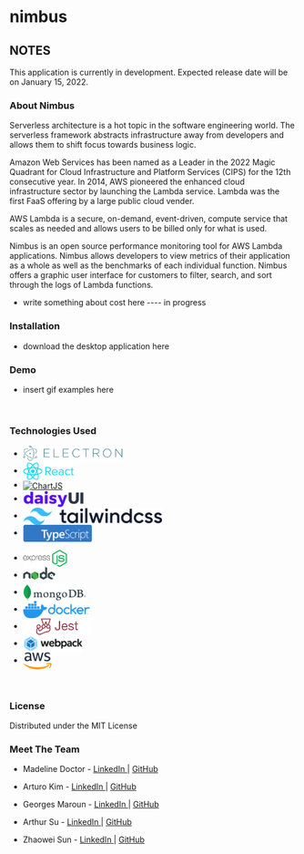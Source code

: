 # nimbus

## NOTES ########################

This application is currently in development. Expected release date will be on January 15, 2022.


### About Nimbus
Serverless architecture is a hot topic in the software engineering world. The serverless framework abstracts infrastructure away from developers and allows them to shift focus towards business logic. 

Amazon Web Services has been named as a Leader in the 2022 Magic Quadrant for Cloud Infrastructure and Platform Services (CIPS) for the 12th consecutive year. In 2014, AWS pioneered the enhanced cloud infrastructure sector by launching the Lambda service. Lambda was the first FaaS offering by a large public cloud vender. 

AWS Lambda is a secure, on-demand, event-driven, compute service that scales as needed and allows users to be billed only for what is used. 

Nimbus is an open source performance monitoring tool for AWS Lambda applications. Nimbus allows developers to view metrics of their application as a whole as well as the benchmarks of each individual function. Nimbus offers a graphic user interface for customers to filter, search, and sort through the logs of Lambda functions.  
* write something about cost here ---- in progress


### Installation
* download the desktop application here

### Demo
* insert gif examples here

​
### Technologies Used

<!-- FRONT END -->
- <a href="#"><img src="./assets/electron-logo-color.png" alt="Electron" title="Electron" align="center" height="30" /></a>
- <a href="#"><img src="./assets/react-logo-color.png" alt="React" title="React" align="center" height="30" /></a>
- <a href="#"><img src="./assets/chartjs-logo-color.svg" alt="ChartJS" title="ChartJS" align="center" height="30" /></a>
- <a href="#"><img src="./assets/daisyui-logo-color.svg" alt="DaisyUI" title="DaisyUI" align="center" height="30" /></a>
- <a href="#"><img src="./assets/tailwind-logo-color.png" alt="Tailwind" title="Tailwind" align="center" height="30" /></a>
- <a href="#"><img src="./assets/ts-logo-long-blue.png" alt="Typescript" title="Typescript" align="center" height="30" /></a>

<!-- BACK END -->
- <a href="#"><img src="./assets/express-logo-color.png" alt="Express" title="Express" align="center" height="30" /></a>
- <a href="#"><img src="./assets/node-logo-color.png" alt="Node.js" title="Node.js" align="center" height="30" /></a>
- <a href="#"><img src="./assets/mongodb-logo-color.png" alt="MongoDB" title="MongoDB" align="center" height="30" /></a>
- <a href="#"><img src="./assets/docker-logo-color.png" alt="Docker" title="Docker" align="center" height="30" /></a>
- <a href="#"><img src="./assets/jest-logo-color.png" alt="Jest" title="Jest" align="center" height="30" /></a>
- <a href="#"><img src="./assets/webpack-logo-color.png" alt="Webpack" title="Webpack" align="center" height="30" /></a>
- <a href="#"><img src="./assets/aws-logo-color.png" alt="AWS" title="AWS" align="center" height="30" /></a>

​
### License
Distributed under the MIT License
​
### Meet The Team
* Madeline Doctor - <a href="https://www.linkedin.com/in/madeline-doctor/" target="_blank"> LinkedIn </a> | <a href="https://github.com/madelinedoctor1"> GitHub </a>
​
* Arturo Kim -  <a href="https://www.linkedin.com/in/arturokim/" target="_blank"> LinkedIn </a> |
<a href="https://github.com/arturokim"> GitHub </a>
​
* Georges Maroun -  <a href="https://www.linkedin.com/in/georges-m/" target="_blank"> LinkedIn </a> | <a href="https://github.com/george-maroun"> GitHub </a>

* Arthur Su -  <a href="https://www.linkedin.com/in/arthursu/" target="_blank"> LinkedIn </a> | 
<a href="https://github.com/suster22"> GitHub </a>

* Zhaowei Sun -  <a href="https://www.linkedin.com/in/zhaowei-sun/" target="_blank"> LinkedIn </a> | 
<a href="https://github.com/zhaowei-sun"> GitHub </a>
​